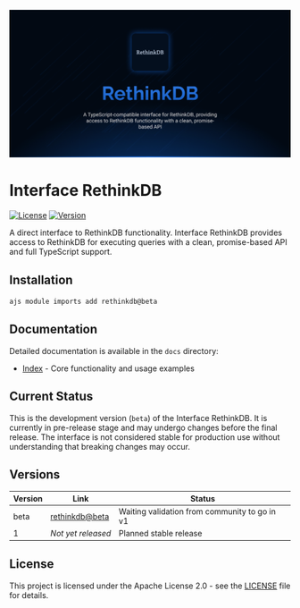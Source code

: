 ![Rethinkdb](.github/social-card.png)

# Interface RethinkDB

[![License](https://img.shields.io/badge/License-Apache%202.0-blue.svg)](LICENSE.md)
[![Version](https://img.shields.io/badge/version-beta-orange.svg)](https://github.com/antelopejs/antelope)

A direct interface to RethinkDB functionality. Interface RethinkDB provides access to RethinkDB for executing queries with a clean, promise-based API and full TypeScript support.

## Installation

```bash
ajs module imports add rethinkdb@beta
```

## Documentation

Detailed documentation is available in the `docs` directory:

- [Index](./docs/index.md) - Core functionality and usage examples

## Current Status

This is the development version (`beta`) of the Interface RethinkDB. It is currently in pre-release stage and may undergo changes before the final release. The interface is not considered stable for production use without understanding that breaking changes may occur.

## Versions

| Version | Link                                                                                                     | Status                                        |
| ------- | -------------------------------------------------------------------------------------------------------- | --------------------------------------------- |
| beta    | [rethinkdb@beta](https://github.com/AntelopeJS/rethinkdb/tree/main/.antelope/output/rethinkdb/beta.d.ts) | Waiting validation from community to go in v1 |
| 1       | _Not yet released_                                                                                       | Planned stable release                        |

## License

This project is licensed under the Apache License 2.0 - see the [LICENSE](LICENSE) file for details.
